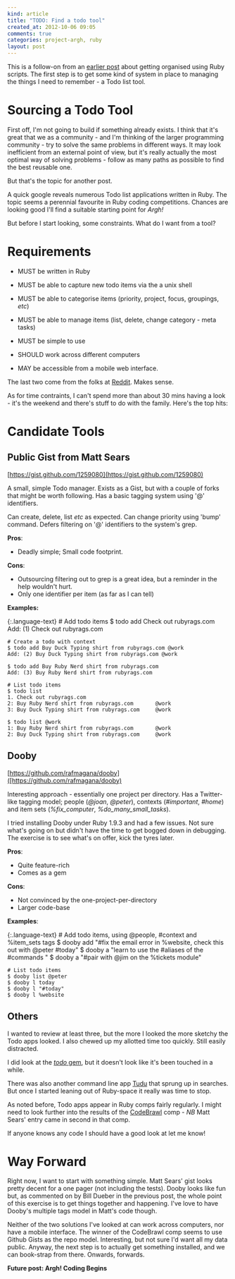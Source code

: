 ```yaml
---
kind: article
title: "TODO: Find a todo tool"
created_at: 2012-10-06 09:05
comments: true
categories: project-argh, ruby
layout: post
---
```


This is a follow-on from an [earlier post](/blog/2012/10/04/ordering-my-brain-with-ruby/) about getting
organised using Ruby scripts. The first step is to get some kind of system in place to managing
the things I need to remember - a Todo list tool.

<!--READMORE-->

Sourcing a Todo Tool
====================

First off, I'm not going to build if something already exists. I think that it's great that we as a
community - and I'm thinking of the larger programming community - try to solve the same problems in
different ways. It may look inefficient from an external point of view, but it's really actually the
most optimal way of solving problems - follow as many paths as possible to find the best reusable one.

But that's the topic for another post.

A quick google reveals numerous Todo list applications written in Ruby. The topic seems a perennial
favourite in Ruby coding competitions. Chances are looking good I'll find a suitable starting point for
_Argh!_

But before I start looking, some constraints. What do I want from a tool?

Requirements
============

* MUST be written in Ruby
* MUST be able to capture new todo items via the a unix shell
* MUST be able to categorise items (priority, project, focus, groupings, _etc_)
* MUST be able to manage items (list, delete, change category - meta tasks)
* MUST be simple to use

* SHOULD work across different computers

* MAY be accessible from a mobile web interface.

The last two come from the folks at [Reddit](http://reddit.com). Makes sense.

As for time contraints, I can't spend more than about 30 mins having a look - it's the weekend and there's stuff to do with the family. Here's the top hits:

Candidate Tools
===============

Public Gist from Matt Sears
---------------------------

[https://gist.github.com/1259080](https://gist.github.com/1259080)

A small, simple Todo manager. Exists as a Gist, but with a couple of forks that might be worth following. Has a basic tagging system using '@' identifiers.

Can create, delete, list _etc_ as expected. Can change priority using 'bump' command. Defers filtering on '@' identifiers to the system's grep.

**Pros**:

  * Deadly simple; Small code footprint.

**Cons**:

  * Outsourcing filtering out to grep is a great idea, but a reminder in the help wouldn't hurt.
  * Only one identifier per item (as far as I can tell)

**Examples:**

{:.language-text}
    # Add todo items
    $ todo add Check out rubyrags.com
    Add: (1) Check out rubyrags.com

    # Create a todo with context
    $ todo add Buy Duck Typing shirt from rubyrags.com @work
    Add: (2) Buy Duck Typing shirt from rubyrags.com @work

    $ todo add Buy Ruby Nerd shirt from rubyrags.com
    Add: (3) Buy Ruby Nerd shirt from rubyrags.com

    # List todo items
    $ todo list
    1. Check out rubyrags.com
    2: Buy Ruby Nerd shirt from rubyrags.com       @work
    3: Buy Duck Typing shirt from rubyrags.com     @work

    $ todo list @work
    1: Buy Ruby Nerd shirt from rubyrags.com       @work
    2: Buy Duck Typing shirt from rubyrags.com     @work

Dooby
------

[https://github.com/rafmagana/dooby]([https://github.com/rafmagana/dooby)

Interesting approach - essentially one project per directory. Has a Twitter-like tagging model; people (_@joan_, _@peter_), contexts (_#important_, _#home_) and item sets (_%fix_computer_, _%do_many_small_tasks_).

I tried installing Dooby under Ruby 1.9.3 and had a few issues. Not sure what's going on but didn't
have the time to get bogged down in debugging. The exercise is to see what's on offer, kick the tyres later.

**Pros**:

  * Quite feature-rich
  * Comes as a gem

**Cons**:

  * Not convinced by the one-project-per-directory
  * Larger code-base

**Examples**:

{:.language-text}
    # Add todo items, using @people, #context and %item_sets tags
    $ dooby add "#fix the email error in %website, check   this out with @peter #today"
    $ dooby a "learn to use the #aliases of the #commands  "
    $ dooby a "#pair with @jim on the %tickets module"

    # List todo items
    $ dooby list @peter
    $ dooby l today
    $ dooby l "#today"
    $ dooby l %website


Others
------

I wanted to review at least three, but the more I looked the more sketchy the Todo apps looked.
I also chewed up my allotted time too quickly. Still easily distracted.

I did look at the [_todo_ gem](http://rubygems.org/gems/todo), but it doesn't look like it's
been touched in a while.

There was also another command line app [Tudu](http://cli-apps.org/content/show.php/TuDu?content=129325) that
sprung up in searches. But once I started leaning out of Ruby-space it really was time to stop.

As noted before, Todo apps appear in Ruby comps fairly regularly. I might need to look further into the
results of the [CodeBrawl](http://codebrawl.com/contests/command-line-todo-lists) comp - _NB_ Matt Sears' entry came in second in that comp.

If anyone knows any code I should have a good look at let me know!

Way Forward
===========

Right now, I want to start with something simple. Matt Sears' gist looks pretty decent for a one pager (not including the tests). Dooby looks like fun but, as commented on by Bill Dueber in the previous post, the whole point of this exercise is to get things together and happening. I've love to have Dooby's multiple tags model in Matt's code though.

Neither of the two solutions I've looked at can work across computers, nor have a mobile interface. The winner of the CodeBrawl comp seems to use Github Gists as the repo model. Interesting, but not sure I'd want all my data public. Anyway, the next step is to actually get something installed, and we can book-strap from there. Onwards, forwards.


**Future post: Argh! Coding Begins**
